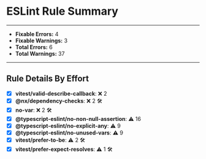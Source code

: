 # ESLint Rule Summary

---

- **Fixable Errors:** 4
- **Fixable Warnings:** 3
- **Total Errors:** 6
- **Total Warnings:** 37

---

## Rule Details By Effort

- [x] **vitest/valid-describe-callback**: ❌ 2
- [x] **@nx/dependency-checks**: ❌ 2 🛠️
- [x] **no-var**: ❌ 2 🛠️
- [x] **@typescript-eslint/no-non-null-assertion**: ⚠️ 16
- [x] **@typescript-eslint/no-explicit-any**: ⚠️ 9
- [x] **@typescript-eslint/no-unused-vars**: ⚠️ 9
- [x] **vitest/prefer-to-be**: ⚠️ 2 🛠️
- [x] **vitest/prefer-expect-resolves**: ⚠️ 1 🛠️
